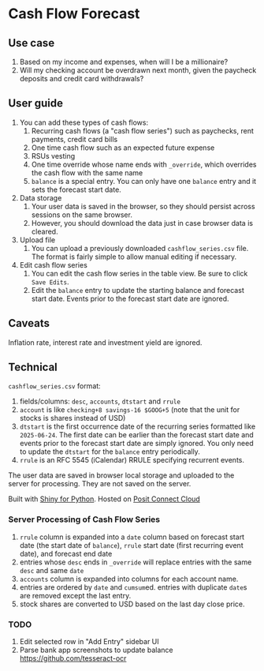 # Cash Flow Forecast

## Use case

1.  Based on my income and expenses, when will I be a millionaire?
2.  Will my checking account be overdrawn next month, given the paycheck deposits and credit card withdrawals?

## User guide

1.  You can add these types of cash flows:
    1.  Recurring cash flows (a "cash flow series") such as paychecks, rent payments, credit card bills
    2.  One time cash flow such as an expected future expense
    3.  RSUs vesting
    4.  One time override whose name ends with `_override`, which overrides the cash flow with the same name
    5.  `balance` is a special entry. You can only have one `balance` entry and it sets the forecast start date.
2.  Data storage
    1.  Your user data is saved in the browser, so they should persist across sessions on the same browser.
    2.  However, you should download the data just in case browser data is cleared.
3.  Upload file
    1.  You can upload a previously downloaded `cashflow_series.csv` file. The format is fairly simple to allow manual editing if necessary.
4.  Edit cash flow series
    1.  You can edit the cash flow series in the table view. Be sure to click `Save Edits`.
    2.  Edit the `balance` entry to update the starting balance and forecast start date. Events prior to the forecast start date are ignored.

## Caveats

Inflation rate, interest rate and investment yield are ignored.

## Technical

`cashflow_series.csv` format:

1.  fields/columns: `desc`, `accounts`, `dtstart` and `rrule`
2.  `account` is like `checking+8 savings-16 $GOOG+5` (note that the unit for stocks is shares instead of USD)
3.  `dtstart` is the first occurrence date of the recurring series formatted like `2025-06-24`. The first date can be earlier than the forecast start date and events prior to the forecast start date are simply ignored. You only need to update the `dtstart` for the `balance` entry periodically.
4.  `rrule` is an RFC 5545 (iCalendar) RRULE specifying recurrent events.

The user data are saved in browser local storage and uploaded to the server for processing. They are not saved on the server.

Built with [Shiny for Python](%22https://shiny.posit.co/py/%22). Hosted on [Posit Connect Cloud](https://connect.posit.cloud)

### Server Processing of Cash Flow Series

1.  `rrule` column is expanded into a `date` column based on forecast start date (the start date of `balance`), `rrule` start date (first recurring event date), and forecast end date
2.  entries whose `desc` ends in `_override` will replace entries with the same `desc` and same `date`
3.  `accounts` column is expanded into columns for each account name.
4.  entries are ordered by `date` and `cumsum`ed. entries with duplicate `date`s are removed except the last entry.
5.  stock shares are converted to USD based on the last day close price.

### TODO

1.  Edit selected row in "Add Entry" sidebar UI
2.  Parse bank app screenshots to update balance https://github.com/tesseract-ocr
